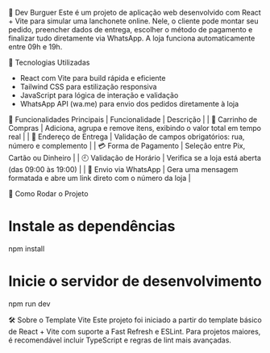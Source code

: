 🍔 Dev Burguer
Este é um projeto de aplicação web desenvolvido com React + Vite para simular uma lanchonete online. Nele, o cliente pode montar seu pedido, preencher dados de entrega, escolher o método de pagamento e finalizar tudo diretamente via WhatsApp. A loja funciona automaticamente entre 09h e 19h.

🚀 Tecnologias Utilizadas
- React com Vite para build rápida e eficiente
- Tailwind CSS para estilização responsiva
- JavaScript para lógica de interação e validação
- WhatsApp API (wa.me) para envio dos pedidos diretamente à loja

🧠 Funcionalidades Principais
| Funcionalidade | Descrição | 
| 🛒 Carrinho de Compras | Adiciona, agrupa e remove itens, exibindo o valor total em tempo real | 
| 📍 Endereço de Entrega | Validação de campos obrigatórios: rua, número e complemento | 
| 💳 Forma de Pagamento | Seleção entre Pix, Cartão ou Dinheiro | 
| 🕘 Validação de Horário | Verifica se a loja está aberta (das 09:00 às 19:00) | 
| 📲 Envio via WhatsApp | Gera uma mensagem formatada e abre um link direto com o número da loja | 



🧪 Como Rodar o Projeto
# Instale as dependências
npm install

# Inicie o servidor de desenvolvimento
npm run dev

🛠️ Sobre o Template Vite
Este projeto foi iniciado a partir do template básico de React + Vite com suporte a Fast Refresh e ESLint. Para projetos maiores, é recomendável incluir TypeScript e regras de lint mais avançadas.
